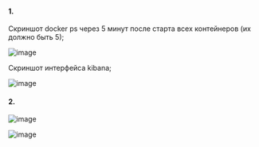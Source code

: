 #### 1.

Cкриншот docker ps через 5 минут после старта всех контейнеров (их должно быть 5);

![image](https://github.com/inyushov/devops-netology/assets/127683348/50752261-f60f-4e41-a464-12d41b1e16fb)

Cкриншот интерфейса kibana;

![image](https://github.com/inyushov/devops-netology/assets/127683348/e44e46af-59ae-4c3c-ad02-8514b1231d6c)

#### 2.


![image](https://github.com/inyushov/devops-netology/assets/127683348/c02312d2-590c-46a9-bfcf-2e18ab02caf8)

![image](https://github.com/inyushov/devops-netology/assets/127683348/03b31935-4d7d-4154-859d-28edf5ba7568)

